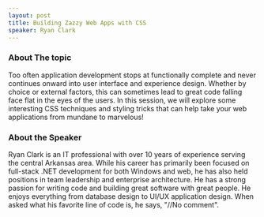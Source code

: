 ```yaml
---
layout: post
title: Building Zazzy Web Apps with CSS
speaker: Ryan Clark
---
```


### About The topic
Too often application development stops at functionally complete and never continues onward into user interface and experience design. Whether by choice or external factors, this can sometimes lead to great code falling face flat in the eyes of the users. In this session, we will explore some interesting CSS techniques and styling tricks that can help take your web applications from mundane to marvelous!

### About the Speaker
Ryan Clark is an IT professional with over 10 years of experience serving the central Arkansas area. While his career has primarily been focused on full-stack .NET development for both Windows and web, he has also held positions in team leadership and enterprise architecture. He has a strong passion for writing code and building great software with great people. He enjoys everything from database design to UI/UX application design. When asked what his favorite line of code is, he says, "//No comment".
